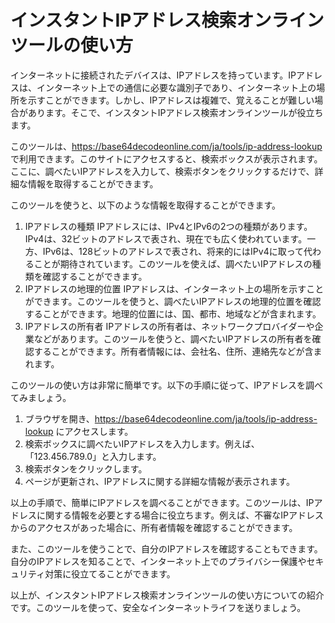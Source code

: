 インスタントIPアドレス検索オンラインツールの使い方
==========================

インターネットに接続されたデバイスは、IPアドレスを持っています。IPアドレスは、インターネット上での通信に必要な識別子であり、インターネット上の場所を示すことができます。しかし、IPアドレスは複雑で、覚えることが難しい場合があります。そこで、インスタントIPアドレス検索オンラインツールが役立ちます。

このツールは、<https://base64decodeonline.com/ja/tools/ip-address-lookup> で利用できます。このサイトにアクセスすると、検索ボックスが表示されます。ここに、調べたいIPアドレスを入力して、検索ボタンをクリックするだけで、詳細な情報を取得することができます。

このツールを使うと、以下のような情報を取得することができます。

1. IPアドレスの種類 IPアドレスには、IPv4とIPv6の2つの種類があります。IPv4は、32ビットのアドレスで表され、現在でも広く使われています。一方、IPv6は、128ビットのアドレスで表され、将来的にはIPv4に取って代わることが期待されています。このツールを使えば、調べたいIPアドレスの種類を確認することができます。
2. IPアドレスの地理的位置 IPアドレスは、インターネット上の場所を示すことができます。このツールを使うと、調べたいIPアドレスの地理的位置を確認することができます。地理的位置には、国、都市、地域などが含まれます。
3. IPアドレスの所有者 IPアドレスの所有者は、ネットワークプロバイダーや企業などがあります。このツールを使うと、調べたいIPアドレスの所有者を確認することができます。所有者情報には、会社名、住所、連絡先などが含まれます。

このツールの使い方は非常に簡単です。以下の手順に従って、IPアドレスを調べてみましょう。

1. ブラウザを開き、<https://base64decodeonline.com/ja/tools/ip-address-lookup> にアクセスします。
2. 検索ボックスに調べたいIPアドレスを入力します。例えば、「123.456.789.0」と入力します。
3. 検索ボタンをクリックします。
4. ページが更新され、IPアドレスに関する詳細な情報が表示されます。

以上の手順で、簡単にIPアドレスを調べることができます。このツールは、IPアドレスに関する情報を必要とする場合に役立ちます。例えば、不審なIPアドレスからのアクセスがあった場合に、所有者情報を確認することができます。

また、このツールを使うことで、自分のIPアドレスを確認することもできます。自分のIPアドレスを知ることで、インターネット上でのプライバシー保護やセキュリティ対策に役立てることができます。

以上が、インスタントIPアドレス検索オンラインツールの使い方についての紹介です。このツールを使って、安全なインターネットライフを送りましょう。